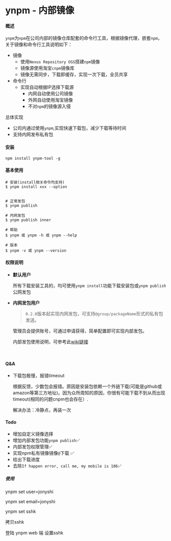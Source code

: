 # ynpm - 内部镜像

#### 概述

`ynpm`为`npm`在公司内部的镜像仓库配套的命令行工具，根据镜像代理，嵌套`npm`，关于镜像和命令行工具说明如下：

- 镜像
  - 使用`Nexus Repository OSS`搭建`npm`镜像
  - 镜像源使用淘宝`cnpm`镜像库
  - 镜像无需同步，下载即缓存，实现一次下载，全员共享
- 命令行
  - 实现自动根据IP选择下载源
    - 内网自动使用公司镜像
    - 外网自动使用淘宝镜像
    - 不对`npm`的镜像源入侵

总体实现

- 公司内通过使用`ynpm`,实现快速下载包，减少下载等待时间
- 支持内网发布私有包



#### 安装

```
npm install ynpm-tool -g
```



#### 基本使用

```
# 安装(install相关命令均支持)
$ ynpm install xxx --option


# 正常发包
$ ynpm publish

# 内网发包
$ ynpm publish inner

# 帮助
$ ynpm 或 ynpm -h 或 ynpm --help

# 版本
$ ynpm -v 或 ynpm --version
```



#### 权限说明

- **默认用户**

  所有下载安装工具的，均可使用`ynpm install`功能下载安装包或`ynpm publish`公网发包

- **内网发包用户**

  > `0.2.0`版本起实现内网发包，可支持`@group/packageName`形式的私有包发送。

  管理员会提供账号，可通过申请获得，简单配置即可实现内部发包。

  内部发包使用说明，可参考此[wiki链接](https://github.com/iuap-design/ynpm-tool/wiki)

  ​


#### Q&A

* 下载包极慢，报错timeout

  根据反馈，少数包会报错。原因是安装包依赖一个外链下载(可能是github或amazon等第三方地址)。因为众所周知的原因，你很有可能下载不到从而出现timeout(相同的问题cnpm也会存在）.

  解决办法：冷静点，再装一次



#### Todo

- 增加自定义镜像选择
- 增加内部发包功能`ynpm publish`✅
- 内部发包权限管理✅
- 实现npm私有镜像镜像`@`下载 ✅
- 给出下载进度
- 去除`If happen error, call me, my mobile is 186`✅




##### 使用

ynpm set user=jonyshi

ynpm set email=jonyshi

ynpm set sshk

拷贝sshk 

登陆 ynpm web 端  设置sshk

